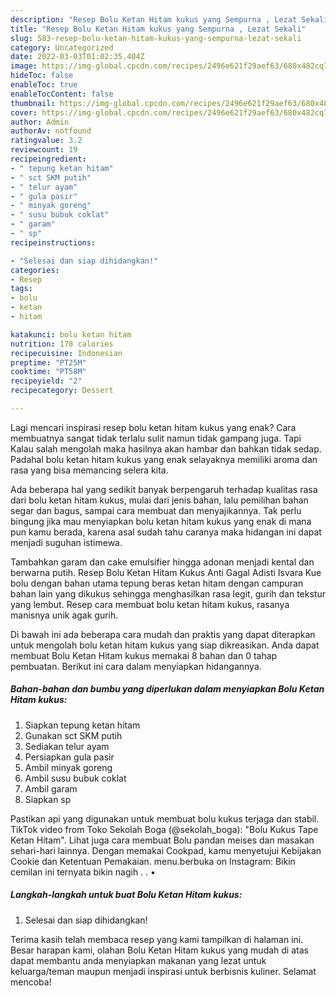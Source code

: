 ```yaml
---
description: "Resep Bolu Ketan Hitam kukus yang Sempurna , Lezat Sekali"
title: "Resep Bolu Ketan Hitam kukus yang Sempurna , Lezat Sekali"
slug: 583-resep-bolu-ketan-hitam-kukus-yang-sempurna-lezat-sekali
category: Uncategorized
date: 2022-03-03T01:02:35.404Z
image: https://img-global.cpcdn.com/recipes/2496e621f29aef63/680x482cq70/bolu-ketan-hitam-kukus-foto-resep-utama.jpg
hideToc: false
enableToc: true
enableTocContent: false
thumbnail: https://img-global.cpcdn.com/recipes/2496e621f29aef63/680x482cq70/bolu-ketan-hitam-kukus-foto-resep-utama.jpg
cover: https://img-global.cpcdn.com/recipes/2496e621f29aef63/680x482cq70/bolu-ketan-hitam-kukus-foto-resep-utama.jpg
author: Admin
authorAv: notfound
ratingvalue: 3.2
reviewcount: 19
recipeingredient:
- " tepung ketan hitam"
- " sct SKM putih"
- " telur ayam"
- " gula pasir"
- " minyak goreng"
- " susu bubuk coklat"
- " garam"
- " sp"
recipeinstructions:

- "Selesai dan siap dihidangkan!"
categories:
- Resep
tags:
- bolu
- ketan
- hitam

katakunci: bolu ketan hitam 
nutrition: 178 calories
recipecuisine: Indonesian
preptime: "PT25M"
cooktime: "PT58M"
recipeyield: "2"
recipecategory: Dessert

---
```



Lagi mencari inspirasi resep bolu ketan hitam kukus yang enak? Cara membuatnya sangat tidak terlalu sulit namun tidak gampang juga. Tapi Kalau salah mengolah maka hasilnya akan hambar dan bahkan tidak sedap. Padahal bolu ketan hitam kukus yang enak selayaknya memiliki aroma dan rasa yang bisa memancing selera kita.


Ada beberapa hal yang sedikit banyak berpengaruh terhadap kualitas rasa dari bolu ketan hitam kukus, mulai dari jenis bahan, lalu pemilihan bahan segar dan bagus, sampai cara membuat dan menyajikannya. Tak perlu bingung jika mau menyiapkan bolu ketan hitam kukus yang enak di mana pun kamu berada, karena asal sudah tahu caranya maka hidangan ini dapat menjadi suguhan istimewa.

Tambahkan garam dan cake emulsifier hingga adonan menjadi kental dan berwarna putih. Resep Bolu Ketan Hitam Kukus Anti Gagal Adisti Isvara Kue bolu dengan bahan utama tepung beras ketan hitam dengan campuran bahan lain yang dikukus sehingga menghasilkan rasa legit, gurih dan tekstur yang lembut. Resep cara membuat bolu ketan hitam kukus, rasanya manisnya unik agak gurih.


Di bawah ini ada beberapa cara mudah dan praktis yang dapat diterapkan untuk mengolah bolu ketan hitam kukus yang siap dikreasikan. Anda dapat membuat Bolu Ketan Hitam kukus memakai 8 bahan dan 0 tahap pembuatan. Berikut ini cara dalam menyiapkan hidangannya.

<!--inarticleads1-->

##### Bahan-bahan dan bumbu yang diperlukan dalam menyiapkan Bolu Ketan Hitam kukus:

1. Siapkan  tepung ketan hitam
1. Gunakan  sct SKM putih
1. Sediakan  telur ayam
1. Persiapkan  gula pasir
1. Ambil  minyak goreng
1. Ambil  susu bubuk coklat
1. Ambil  garam
1. Siapkan  sp


Pastikan api yang digunakan untuk membuat bolu kukus terjaga dan stabil. TikTok video from Toko Sekolah Boga (@sekolah_boga): &#34;Bolu Kukus Tape Ketan Hitam&#34;. Lihat juga cara membuat Bolu pandan meises dan masakan sehari-hari lainnya. Dengan memakai Cookpad, kamu menyetujui Kebijakan Cookie dan Ketentuan Pemakaian. menu.berbuka on Instagram: Bikin cemilan ini ternyata bikin nagih . . • 

<!--inarticleads2-->

##### Langkah-langkah untuk buat Bolu Ketan Hitam kukus:


1. Selesai dan siap dihidangkan!



Terima kasih telah membaca resep yang kami tampilkan di halaman ini. Besar harapan kami, olahan Bolu Ketan Hitam kukus yang mudah di atas dapat membantu anda menyiapkan makanan yang lezat untuk keluarga/teman maupun menjadi inspirasi untuk berbisnis kuliner. Selamat mencoba!
